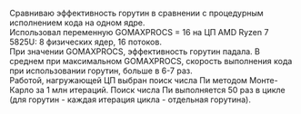 Сравниваю эффективность горутин в сравнении с процедурным исполнением кода на одном ядре.<br>
Использовал переменную GOMAXPROCS = 16 на ЦП AMD Ryzen 7 5825U: 8 физических ядер, 16 потоков.<br>
При значении GOMAXPROCS, эффективность горутин падала. В среднем при максимальном GOMAXPROCS, скорость выполнения кода при использовании горутин, больше в 6-7 раз.<br>
Работой, нагружающей ЦП выбран поиск числа Пи методом Монте-Карло за 1 млн итераций. Поиск числа Пи выполняется 50 раз в цикле (для горутин - каждая итерация цикла - отдельная горутина).
